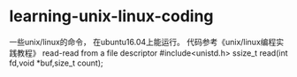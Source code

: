 # learning-unix-linux-coding
一些unix/linux的命令，
在ubuntu16.04上能运行。
代码参考《unix/linux编程实践教程》
read-read from a file descriptor
#include<unistd.h>
ssize_t read(int fd,void *buf,size_t count);

